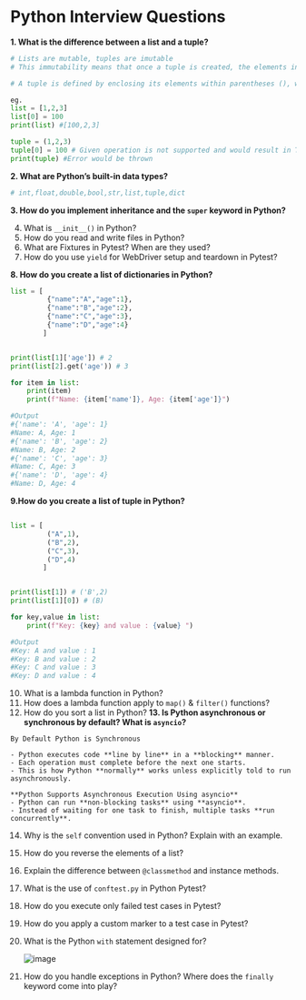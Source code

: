 # Python Interview Questions

**1. What is the difference between a list and a tuple?**

```python
# Lists are mutable, tuples are imutable
# This immutability means that once a tuple is created, the elements inside it cannot be changed, removed, or added. In contrast, lists are mutable, allowing for modification of their elements.

# A tuple is defined by enclosing its elements within parentheses (), whereas a list is defined with square brackets [].

eg.
list = [1,2,3]
list[0] = 100
print(list) #[100,2,3]

tuple = (1,2,3)
tuple[0] = 100 # Given operation is not supported and would result in TypeError with message tuple object does not support item assignment while running the program
print(tuple) #Error would be thrown

```

**2. What are Python’s built-in data types?**

```python
# int,float,double,bool,str,list,tuple,dict
```

**3. How do you implement inheritance and the `super` keyword in Python?**

4. What is `__init__()` in Python?
5. How do you read and write files in Python?
6. What are Fixtures in Pytest? When are they used?
7. How do you use `yield` for WebDriver setup and teardown in Pytest?</br>

**8. How do you create a list of dictionaries in Python?**

```python
list = [
         {"name":"A","age":1},
         {"name":"B","age":2},
         {"name":"C","age":3},
         {"name":"D","age":4}
        ]


print(list[1]['age']) # 2
print(list[2].get('age')) # 3

for item in list:
    print(item)
    print(f"Name: {item['name']}, Age: {item['age']}")

#Output    
#{'name': 'A', 'age': 1}
#Name: A, Age: 1
#{'name': 'B', 'age': 2}
#Name: B, Age: 2
#{'name': 'C', 'age': 3}
#Name: C, Age: 3
#{'name': 'D', 'age': 4}
#Name: D, Age: 4

```

**9.How do you create a list of tuple in Python?**

```python

list = [
         ("A",1),
         ("B",2),
         ("C",3),
         ("D",4)
        ]


print(list[1]) # ('B',2)
print(list[1][0]) # (B)

for key,value in list:
    print(f"Key: {key} and value : {value} ")

#Output    
#Key: A and value : 1 
#Key: B and value : 2 
#Key: C and value : 3 
#Key: D and value : 4 

```

10. What is a lambda function in Python?
11. How does a lambda function apply to `map()` & `filter()` functions?
12. How do you sort a list in Python?
**13. Is Python asynchronous or synchronous by default? What is `asyncio`?**

```
By Default Python is Synchronous

- Python executes code **line by line** in a **blocking** manner.
- Each operation must complete before the next one starts.
- This is how Python **normally** works unless explicitly told to run asynchronously.

**Python Supports Asynchronous Execution Using asyncio**  
- Python can run **non-blocking tasks** using **asyncio**.  
- Instead of waiting for one task to finish, multiple tasks **run concurrently**.  

```    
14. Why is the `self` convention used in Python? Explain with an example.
15. How do you reverse the elements of a list?
16. Explain the difference between `@classmethod` and instance methods.
17. What is the use of `conftest.py` in Python Pytest?
18. How do you execute only failed test cases in Pytest?
19. How do you apply a custom marker to a test case in Pytest?
20. What is the Python `with` statement designed for?

    ![image](https://github.com/user-attachments/assets/0760356e-81c2-43f3-b667-44605bc7e5b0)

22. How do you handle exceptions in Python? Where does the `finally` keyword come into play?
